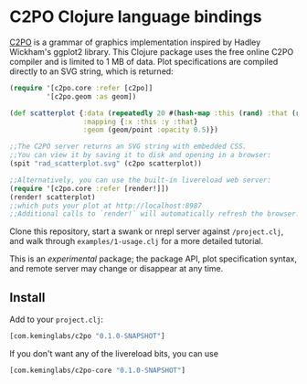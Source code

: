 C2PO Clojure language bindings
==============================

[C2PO](http://keminglabs.com/c2po/) is a grammar of graphics implementation inspired by Hadley Wickham's ggplot2 library.
This Clojure package uses the free online C2PO compiler and is limited to 1 MB of data.
Plot specifications are compiled directly to an SVG string, which is returned:

```clojure
(require '[c2po.core :refer [c2po]]
         '[c2po.geom :as geom])

(def scatterplot {:data (repeatedly 20 #(hash-map :this (rand) :that (rand)))
                  :mapping {:x :this :y :that}
                  :geom (geom/point :opacity 0.5)})

;;The C2PO server returns an SVG string with embedded CSS.
;;You can view it by saving it to disk and opening in a browser:
(spit "rad_scatterplot.svg" (c2po scatterplot))

;;Alternatively, you can use the built-in livereload web server:
(require '[c2po.core :refer [render!]])
(render! scatterplot)
;;which puts your plot at http://localhost:8987
;;Additional calls to `render!` will automatically refresh the browser.
```

Clone this repository, start a swank or nrepl server against `/project.clj`, and walk through `examples/1-usage.clj` for a more detailed tutorial.

This is an *experimental* package; the package API, plot specification syntax, and remote server may change or disappear at any time.

Install
-------

Add to your `project.clj`:

```clojure
[com.keminglabs/c2po "0.1.0-SNAPSHOT"]
```

If you don't want any of the livereload bits, you can use

```clojure
[com.keminglabs/c2po-core "0.1.0-SNAPSHOT"]
```
